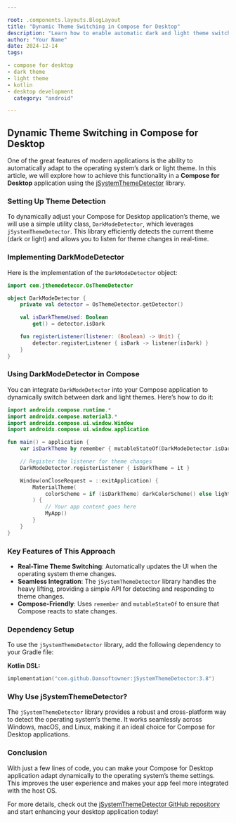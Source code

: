 ```yaml
---

root: .components.layouts.BlogLayout
title: "Dynamic Theme Switching in Compose for Desktop"
description: "Learn how to enable automatic dark and light theme switching in Compose for Desktop applications based on the operating system settings."
author: "Your Name"
date: 2024-12-14
tags:

- compose for desktop
- dark theme
- light theme
- kotlin
- desktop development
  category: "android"

---
```


## Dynamic Theme Switching in Compose for Desktop

One of the great features of modern applications is the ability to automatically adapt to the operating system’s dark or light theme. In this article, we will explore how to achieve this functionality in a **Compose for Desktop** application using the [jSystemThemeDetector](https://github.com/Dansoftowner/jSystemThemeDetector) library.

### Setting Up Theme Detection

To dynamically adjust your Compose for Desktop application’s theme, we will use a simple utility class, `DarkModeDetector`, which leverages `jSystemThemeDetector`. This library efficiently detects the current theme (dark or light) and allows you to listen for theme changes in real-time.

### Implementing DarkModeDetector

Here is the implementation of the `DarkModeDetector` object:

```kotlin
import com.jthemedetecor.OsThemeDetector

object DarkModeDetector {
    private val detector = OsThemeDetector.getDetector()

    val isDarkThemeUsed: Boolean
        get() = detector.isDark

    fun registerListener(listener: (Boolean) -> Unit) {
        detector.registerListener { isDark -> listener(isDark) }
    }
}
```

### Using DarkModeDetector in Compose

You can integrate `DarkModeDetector` into your Compose application to dynamically switch between dark and light themes. Here’s how to do it:

```kotlin
import androidx.compose.runtime.*
import androidx.compose.material3.*
import androidx.compose.ui.window.Window
import androidx.compose.ui.window.application

fun main() = application {
    var isDarkTheme by remember { mutableStateOf(DarkModeDetector.isDarkThemeUsed) }

    // Register the listener for theme changes
    DarkModeDetector.registerListener { isDarkTheme = it }

    Window(onCloseRequest = ::exitApplication) {
        MaterialTheme(
            colorScheme = if (isDarkTheme) darkColorScheme() else lightColorScheme()
        ) {
            // Your app content goes here
            MyApp()
        }
    }
}


```

### Key Features of This Approach

- **Real-Time Theme Switching**: Automatically updates the UI when the operating system theme changes.
- **Seamless Integration**: The `jSystemThemeDetector` library handles the heavy lifting, providing a simple API for detecting and responding to theme changes.
- **Compose-Friendly**: Uses `remember` and `mutableStateOf` to ensure that Compose reacts to state changes.

### Dependency Setup

To use the `jSystemThemeDetector` library, add the following dependency to your Gradle file:

**Kotlin DSL:**

```kotlin
implementation("com.github.Dansoftowner:jSystemThemeDetector:3.8")
```

### Why Use jSystemThemeDetector?

The `jSystemThemeDetector` library provides a robust and cross-platform way to detect the operating system’s theme. It works seamlessly across Windows, macOS, and Linux, making it an ideal choice for Compose for Desktop applications.

### Conclusion

With just a few lines of code, you can make your Compose for Desktop application adapt dynamically to the operating system’s theme settings. This improves the user experience and makes your app feel more integrated with the host OS.

For more details, check out the [jSystemThemeDetector GitHub repository](https://github.com/Dansoftowner/jSystemThemeDetector) and start enhancing your desktop application today!

